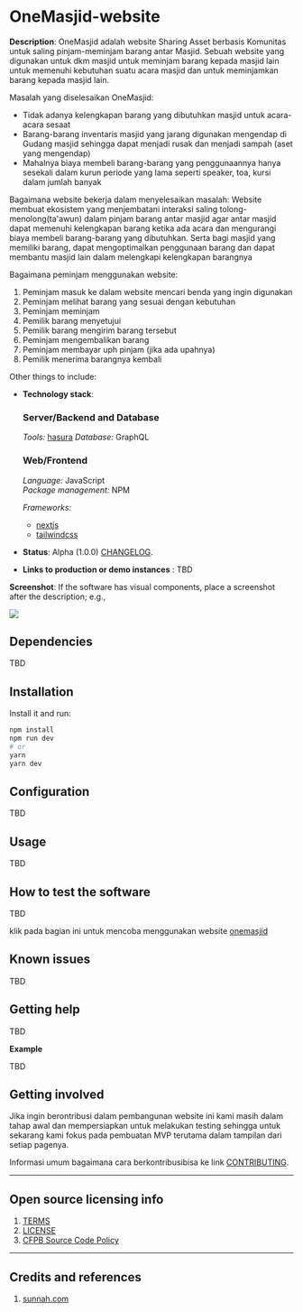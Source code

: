# OneMasjid-website

**Description**:  OneMasjid adalah website Sharing Asset berbasis Komunitas untuk saling pinjam-meminjam barang antar Masjid. Sebuah website yang digunakan untuk dkm masjid untuk meminjam barang kepada masjid lain untuk memenuhi kebutuhan suatu acara masjid dan untuk meminjamkan barang kepada masjid lain.

Masalah yang diselesaikan OneMasjid:
* Tidak adanya kelengkapan barang yang dibutuhkan masjid untuk acara-acara sesaat
* Barang-barang inventaris masjid yang jarang digunakan mengendap di Gudang masjid sehingga dapat menjadi rusak dan menjadi sampah (aset yang mengendap)
* Mahalnya biaya membeli barang-barang yang penggunaannya hanya sesekali dalam kurun periode yang lama seperti speaker, toa, kursi dalam jumlah banyak

Bagaimana website bekerja dalam menyelesaikan masalah: Website membuat ekosistem yang menjembatani interaksi saling tolong-menolong(ta'awun) dalam pinjam barang antar masjid agar antar masjid dapat memenuhi kelengkapan barang ketika ada acara dan mengurangi biaya membeli barang-barang yang dibutuhkan. Serta bagi masjid yang memiliki barang, dapat mengoptimalkan penggunaan barang dan dapat membantu masjid lain dalam melengkapi kelengkapan barangnya

Bagaimana peminjam menggunakan website:
1. Peminjam masuk ke dalam website mencari benda yang ingin digunakan
2. Peminjam melihat barang yang sesuai dengan kebutuhan
3. Peminjam meminjam
4. Pemilik barang menyetujui
5. Pemilik barang mengirim barang tersebut
6. Peminjam mengembalikan barang
7. Peminjam membayar uph pinjam (jika ada upahnya)
8. Pemilik menerima barangnya kembali

Other things to include:

  - **Technology stack**: 
      ### Server/Backend and Database
      *Tools:* [hasura](https://hasura.io/)
      *Database:* GraphQL

      ### Web/Frontend
      *Language:* JavaScript  
      *Package management:* NPM 
      
      
      *Frameworks:*
      * [nextjs](https://nextjs.org/)
      * [tailwindcss](https://tailwindcss.com)

  - **Status**:  Alpha (1.0.0) [CHANGELOG](CHANGELOG.md).
  - **Links to production or demo instances** : TBD


**Screenshot**: If the software has visual components, place a screenshot after the description; e.g.,

![](https://raw.githubusercontent.com/cfpb/open-source-project-template/master/screenshot.png)


## Dependencies

TBD

## Installation

Install it and run:

```bash
npm install
npm run dev
# or
yarn
yarn dev
```

## Configuration

TBD

## Usage

TBD

## How to test the software

TBD

klik pada bagian ini untuk mencoba menggunakan website [onemasjid](https://onemasjid.herokuapp.com)

## Known issues

TBD

## Getting help

TBD

**Example**

TBD

## Getting involved

Jika ingin berontribusi dalam pembangunan website ini kami masih dalam tahap awal dan mempersiapkan untuk melakukan testing sehingga untuk sekarang kami fokus pada pembuatan MVP terutama dalam tampilan dari setiap pagenya.

Informasi umum bagaimana cara berkontribusibisa ke link [CONTRIBUTING](CONTRIBUTING.md).

----

## Open source licensing info
1. [TERMS](TERMS.md)
2. [LICENSE](LICENSE)
3. [CFPB Source Code Policy](https://github.com/cfpb/source-code-policy/)


----

## Credits and references

1. [sunnah.com](https://sunnah.com/)
